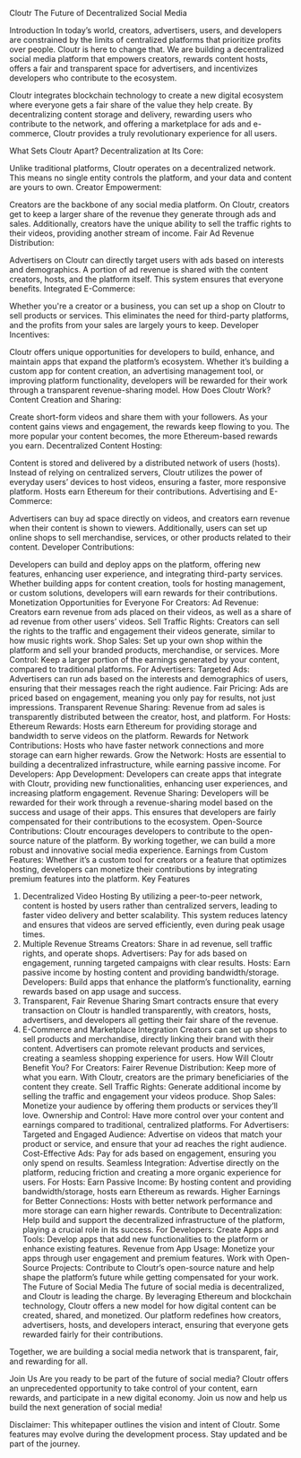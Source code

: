 Cloutr
The Future of Decentralized Social Media

Introduction
In today’s world, creators, advertisers, users, and developers are constrained by the limits of centralized platforms that prioritize profits over people. Cloutr is here to change that. We are building a decentralized social media platform that empowers creators, rewards content hosts, offers a fair and transparent space for advertisers, and incentivizes developers who contribute to the ecosystem.

Cloutr integrates blockchain technology to create a new digital ecosystem where everyone gets a fair share of the value they help create. By decentralizing content storage and delivery, rewarding users who contribute to the network, and offering a marketplace for ads and e-commerce, Cloutr provides a truly revolutionary experience for all users.

What Sets Cloutr Apart?
Decentralization at Its Core:

Unlike traditional platforms, Cloutr operates on a decentralized network. This means no single entity controls the platform, and your data and content are yours to own.
Creator Empowerment:

Creators are the backbone of any social media platform. On Cloutr, creators get to keep a larger share of the revenue they generate through ads and sales. Additionally, creators have the unique ability to sell the traffic rights to their videos, providing another stream of income.
Fair Ad Revenue Distribution:

Advertisers on Cloutr can directly target users with ads based on interests and demographics. A portion of ad revenue is shared with the content creators, hosts, and the platform itself. This system ensures that everyone benefits.
Integrated E-Commerce:

Whether you're a creator or a business, you can set up a shop on Cloutr to sell products or services. This eliminates the need for third-party platforms, and the profits from your sales are largely yours to keep.
Developer Incentives:

Cloutr offers unique opportunities for developers to build, enhance, and maintain apps that expand the platform’s ecosystem. Whether it’s building a custom app for content creation, an advertising management tool, or improving platform functionality, developers will be rewarded for their work through a transparent revenue-sharing model.
How Does Cloutr Work?
Content Creation and Sharing:

Create short-form videos and share them with your followers. As your content gains views and engagement, the rewards keep flowing to you. The more popular your content becomes, the more Ethereum-based rewards you earn.
Decentralized Content Hosting:

Content is stored and delivered by a distributed network of users (hosts). Instead of relying on centralized servers, Cloutr utilizes the power of everyday users’ devices to host videos, ensuring a faster, more responsive platform. Hosts earn Ethereum for their contributions.
Advertising and E-Commerce:

Advertisers can buy ad space directly on videos, and creators earn revenue when their content is shown to viewers. Additionally, users can set up online shops to sell merchandise, services, or other products related to their content.
Developer Contributions:

Developers can build and deploy apps on the platform, offering new features, enhancing user experience, and integrating third-party services. Whether building apps for content creation, tools for hosting management, or custom solutions, developers will earn rewards for their contributions.
Monetization Opportunities for Everyone
For Creators:
Ad Revenue: Creators earn revenue from ads placed on their videos, as well as a share of ad revenue from other users’ videos.
Sell Traffic Rights: Creators can sell the rights to the traffic and engagement their videos generate, similar to how music rights work.
Shop Sales: Set up your own shop within the platform and sell your branded products, merchandise, or services.
More Control: Keep a larger portion of the earnings generated by your content, compared to traditional platforms.
For Advertisers:
Targeted Ads: Advertisers can run ads based on the interests and demographics of users, ensuring that their messages reach the right audience.
Fair Pricing: Ads are priced based on engagement, meaning you only pay for results, not just impressions.
Transparent Revenue Sharing: Revenue from ad sales is transparently distributed between the creator, host, and platform.
For Hosts:
Ethereum Rewards: Hosts earn Ethereum for providing storage and bandwidth to serve videos on the platform.
Rewards for Network Contributions: Hosts who have faster network connections and more storage can earn higher rewards.
Grow the Network: Hosts are essential to building a decentralized infrastructure, while earning passive income.
For Developers:
App Development: Developers can create apps that integrate with Cloutr, providing new functionalities, enhancing user experiences, and increasing platform engagement.
Revenue Sharing: Developers will be rewarded for their work through a revenue-sharing model based on the success and usage of their apps. This ensures that developers are fairly compensated for their contributions to the ecosystem.
Open-Source Contributions: Cloutr encourages developers to contribute to the open-source nature of the platform. By working together, we can build a more robust and innovative social media experience.
Earnings from Custom Features: Whether it’s a custom tool for creators or a feature that optimizes hosting, developers can monetize their contributions by integrating premium features into the platform.
Key Features
1. Decentralized Video Hosting
By utilizing a peer-to-peer network, content is hosted by users rather than centralized servers, leading to faster video delivery and better scalability.
This system reduces latency and ensures that videos are served efficiently, even during peak usage times.
2. Multiple Revenue Streams
Creators: Share in ad revenue, sell traffic rights, and operate shops.
Advertisers: Pay for ads based on engagement, running targeted campaigns with clear results.
Hosts: Earn passive income by hosting content and providing bandwidth/storage.
Developers: Build apps that enhance the platform’s functionality, earning rewards based on app usage and success.
3. Transparent, Fair Revenue Sharing
Smart contracts ensure that every transaction on Cloutr is handled transparently, with creators, hosts, advertisers, and developers all getting their fair share of the revenue.
4. E-Commerce and Marketplace Integration
Creators can set up shops to sell products and merchandise, directly linking their brand with their content. Advertisers can promote relevant products and services, creating a seamless shopping experience for users.
How Will Cloutr Benefit You?
For Creators:
Fairer Revenue Distribution: Keep more of what you earn. With Cloutr, creators are the primary beneficiaries of the content they create.
Sell Traffic Rights: Generate additional income by selling the traffic and engagement your videos produce.
Shop Sales: Monetize your audience by offering them products or services they’ll love.
Ownership and Control: Have more control over your content and earnings compared to traditional, centralized platforms.
For Advertisers:
Targeted and Engaged Audience: Advertise on videos that match your product or service, and ensure that your ad reaches the right audience.
Cost-Effective Ads: Pay for ads based on engagement, ensuring you only spend on results.
Seamless Integration: Advertise directly on the platform, reducing friction and creating a more organic experience for users.
For Hosts:
Earn Passive Income: By hosting content and providing bandwidth/storage, hosts earn Ethereum as rewards.
Higher Earnings for Better Connections: Hosts with better network performance and more storage can earn higher rewards.
Contribute to Decentralization: Help build and support the decentralized infrastructure of the platform, playing a crucial role in its success.
For Developers:
Create Apps and Tools: Develop apps that add new functionalities to the platform or enhance existing features.
Revenue from App Usage: Monetize your apps through user engagement and premium features.
Work with Open-Source Projects: Contribute to Cloutr’s open-source nature and help shape the platform’s future while getting compensated for your work.
The Future of Social Media
The future of social media is decentralized, and Cloutr is leading the charge. By leveraging Ethereum and blockchain technology, Cloutr offers a new model for how digital content can be created, shared, and monetized. Our platform redefines how creators, advertisers, hosts, and developers interact, ensuring that everyone gets rewarded fairly for their contributions.

Together, we are building a social media network that is transparent, fair, and rewarding for all.

Join Us
Are you ready to be part of the future of social media? Cloutr offers an unprecedented opportunity to take control of your content, earn rewards, and participate in a new digital economy. Join us now and help us build the next generation of social media!

Disclaimer: This whitepaper outlines the vision and intent of Cloutr. Some features may evolve during the development process. Stay updated and be part of the journey.
